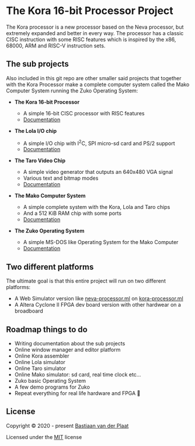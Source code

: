 # The Kora 16-bit Processor Project
The Kora processor is a new processor based on the Neva processor, but extremely expanded and better in every way.
The processor has a classic CISC instruction with some RISC features which is inspired by the x86, 68000, ARM and RISC-V instruction sets.

## The sub projects
Also included in this git repo are other smaller said projects that together with the Kora Processor make a complete computer system called the Mako Computer System running the Zuko Operating System:

- **The Kora 16-bit Processor**
    - A simple 16-bit CISC processor with RISC features
    - [Documentation](docs/kora-processor.md)

- **The Lola I/O chip**
    - A simple I/O chip with I<sup>2</sup>C, SPI micro-sd card and PS/2 support
    - [Documentation](docs/lola-io-chip.md)

- **The Taro Video Chip**
    - A simple video generator that outputs an 640x480 VGA signal
    - Various text and bitmap modes
    - [Documentation](docs/taro-video-chip.md)

- **The Mako Computer System**
    - A simple complete system with the Kora, Lola and Taro chips
    - And a 512 KiB RAM chip with some ports
    - [Documentation](docs/mako-computer-system.md)

- **The Zuko Operating System**
    - A simple MS-DOS like Operating System for the Mako Computer
    - [Documentation](docs/zuko-operating-system.md)

## Two different platforms
The ultimate goal is that this entire project will run on two different platforms:
- A Web Simulator version like [neva-processor.ml](https://neva-processor.ml/) on [kora-processor.ml](https://kora-processor.ml/)
- A Altera Cyclone II FPGA dev board version with other hardwear on a broadboard

## Roadmap things to do
- Writing documentation about the sub projects
- Online window manager and editor platform
- Online Kora assembler
- Online Lola simulator
- Online Taro simulator
- Online Mako simulator: sd card, real time clock etc...
- Zuko basic Operating System
- A few demo programs for Zuko
- Repeat everything for real life hardware and FPGA 🎉

## License
Copyright &copy; 2020 - present [Bastiaan van der Plaat](https://bastiaan.ml/)

Licensed under the [MIT](LICENSE) license
